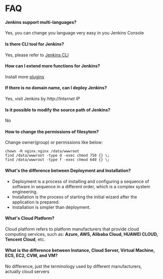 # FAQ

#### Jenkins support multi-languages?

Yes, you can change you language very easy in you Jenkins Console

#### Is there CLI tool for Jenkins?

Yes, please refer to [Jenkins CLI](/zh/solution-cli.md)

#### How can I extend more functions for Jenkins?

Install more [plugins](https://plugins.jenkins.io/)

#### If there is no domain name, can I deploy Jenkins?

Yes, visit Jenkins by *http://Internet IP*

#### Is it possible to modify the source path of Jenkins?

No

#### How to change the permissions of filesytem?

Change owner(group) or permissions like below:

```shell
chown -R nginx.nginx /data/wwwroot
find /data/wwwroot -type d -exec chmod 750 {} \;
find /data/wwwroot -type f -exec chmod 640 {} \;
```

#### What's the difference between Deployment and Installation?

- Deployment is a process of installing and configuring a sequence of software in sequence in a different order, which is a complex system engineering.  
- Installation is the process of starting the initial wizard after the application is prepared.  
- Installation is simpler than deployment. 

#### What's Cloud Platform?

Cloud platform refers to platform manufacturers that provide cloud computing services, such as: **Azure, AWS, Alibaba Cloud, HUAWEI CLOUD, Tencent Cloud**, etc.

#### What is the difference between Instance, Cloud Server, Virtual Machine, ECS, EC2, CVM, and VM?

No difference, just the terminology used by different manufacturers, actually cloud servers